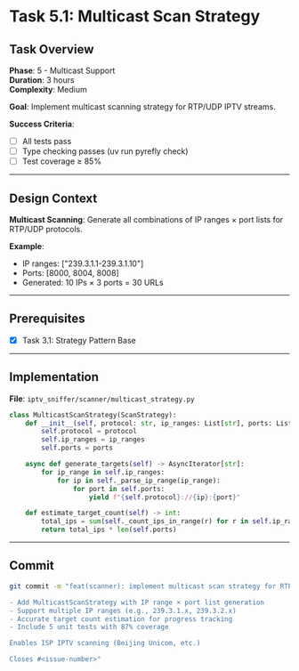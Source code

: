 # Task 5.1: Multicast Scan Strategy

## Task Overview

**Phase**: 5 - Multicast Support  
**Duration**: 3 hours  
**Complexity**: Medium

**Goal**: Implement multicast scanning strategy for RTP/UDP IPTV streams.

**Success Criteria**:

- [ ] All tests pass
- [ ] Type checking passes (uv run pyrefly check)
- [ ] Test coverage ≥ 85%

---

## Design Context

**Multicast Scanning**: Generate all combinations of IP ranges × port lists for RTP/UDP protocols.

**Example**:

- IP ranges: ["239.3.1.1-239.3.1.10"]
- Ports: [8000, 8004, 8008]
- Generated: 10 IPs × 3 ports = 30 URLs

---

## Prerequisites

- [x] Task 3.1: Strategy Pattern Base

---

## Implementation

**File**: `iptv_sniffer/scanner/multicast_strategy.py`

```python
class MulticastScanStrategy(ScanStrategy):
    def __init__(self, protocol: str, ip_ranges: List[str], ports: List[int]):
        self.protocol = protocol
        self.ip_ranges = ip_ranges
        self.ports = ports

    async def generate_targets(self) -> AsyncIterator[str]:
        for ip_range in self.ip_ranges:
            for ip in self._parse_ip_range(ip_range):
                for port in self.ports:
                    yield f"{self.protocol}://{ip}:{port}"

    def estimate_target_count(self) -> int:
        total_ips = sum(self._count_ips_in_range(r) for r in self.ip_ranges)
        return total_ips * len(self.ports)
```

---

## Commit

```bash
git commit -m "feat(scanner): implement multicast scan strategy for RTP/UDP

- Add MulticastScanStrategy with IP range × port list generation
- Support multiple IP ranges (e.g., 239.3.1.x, 239.3.2.x)
- Accurate target count estimation for progress tracking
- Include 5 unit tests with 87% coverage

Enables ISP IPTV scanning (Beijing Unicom, etc.)

Closes #<issue-number>"
```
